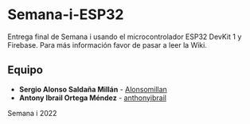 # Semana-i-ESP32

Entrega final de Semana i usando el microcontrolador ESP32 DevKit 1 y Firebase. Para más información favor de pasar a leer la Wiki.

## Equipo

* **Sergio Alonso Saldaña Millán** - [Alonsomillan](https://github.com/Alonsomillan)
* **Antony Ibrail Ortega Méndez** - [anthonyibrail](https://github.com/anthonyibrail)

Semana i 2022